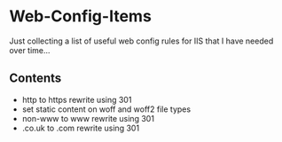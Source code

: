 # Web-Config-Items
Just collecting a list of useful web config rules for IIS that I have needed over time...


## Contents

* http to https rewrite using 301
* set static content on woff and woff2 file types
* non-www to www rewrite using 301
* .co.uk to .com rewrite using 301